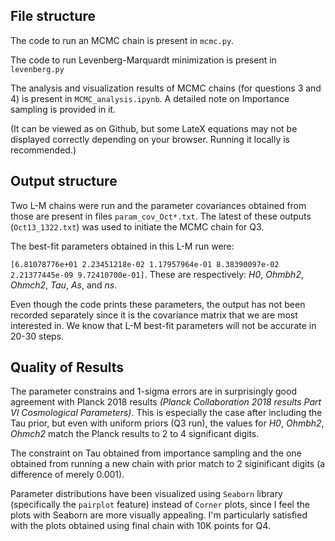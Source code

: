 ## File structure

The code to run an MCMC chain is present in `mcmc.py`.

The code to run Levenberg-Marquardt minimization is present in `levenberg.py`

The analysis and visualization results of MCMC chains (for questions 3 and 4) is present in `MCMC_analysis.ipynb`. A detailed note on Importance sampling is provided in it.

(It can be viewed as on Github, but some LateX equations may not be displayed correctly depending on your browser. Running it locally is recommended.)

## Output structure

Two L-M chains were run and the parameter covariances obtained from those are present in files `param_cov_Oct*.txt`. The latest of these outputs (`Oct13_1322.txt`) was used to initiate the MCMC chain for Q3.

The best-fit parameters obtained in this L-M run were: 

`[6.81078776e+01 2.23451218e-02 1.17957964e-01 8.38390097e-02 2.21377445e-09 9.72410700e-01]`. These are respectively: _H0_, _Ohmbh2_, _Ohmch2_, _Tau_, _As_, and _ns_.

Even though the code prints these parameters, the output has not been recorded separately since it is the covariance matrix that we are most interested in. We know that L-M best-fit parameters will not be accurate in 20-30 steps.

## Quality of Results

The parameter constrains and 1-sigma errors are in surprisingly good agreement with Planck 2018 results _(Planck Collaboration 2018 results Part VI Cosmological Parameters)_. This is especially the case after including the Tau prior, but even with uniform priors (Q3 run), the values for _H0_, _Ohmbh2_, _Ohmch2_ match the Planck results to 2 to 4 significant digits.

The constraint on Tau obtained from importance sampling and the one obtained from running a new chain with prior match to 2 siginificant digits (a difference of merely 0.001).

Parameter distributions have been visualized using `Seaborn` library (specifically the `pairplot` feature) instead of `Corner` plots, since I feel the plots with Seaborn are more visually appealing. I'm particularly satisfied with the plots obtained using final chain with 10K points for Q4.

